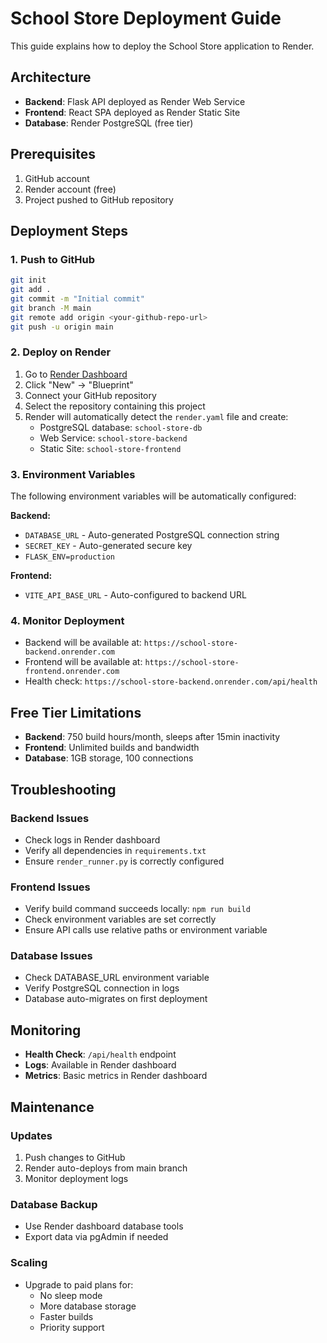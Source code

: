 # School Store Deployment Guide

This guide explains how to deploy the School Store application to Render.

## Architecture

- **Backend**: Flask API deployed as Render Web Service
- **Frontend**: React SPA deployed as Render Static Site  
- **Database**: Render PostgreSQL (free tier)

## Prerequisites

1. GitHub account
2. Render account (free)
3. Project pushed to GitHub repository

## Deployment Steps

### 1. Push to GitHub

```bash
git init
git add .
git commit -m "Initial commit"
git branch -M main
git remote add origin <your-github-repo-url>
git push -u origin main
```

### 2. Deploy on Render

1. Go to [Render Dashboard](https://dashboard.render.com)
2. Click "New" → "Blueprint"
3. Connect your GitHub repository
4. Select the repository containing this project
5. Render will automatically detect the `render.yaml` file and create:
   - PostgreSQL database: `school-store-db`
   - Web Service: `school-store-backend` 
   - Static Site: `school-store-frontend`

### 3. Environment Variables

The following environment variables will be automatically configured:

**Backend:**
- `DATABASE_URL` - Auto-generated PostgreSQL connection string
- `SECRET_KEY` - Auto-generated secure key
- `FLASK_ENV=production`

**Frontend:**
- `VITE_API_BASE_URL` - Auto-configured to backend URL

### 4. Monitor Deployment

- Backend will be available at: `https://school-store-backend.onrender.com`
- Frontend will be available at: `https://school-store-frontend.onrender.com`
- Health check: `https://school-store-backend.onrender.com/api/health`

## Free Tier Limitations

- **Backend**: 750 build hours/month, sleeps after 15min inactivity
- **Frontend**: Unlimited builds and bandwidth
- **Database**: 1GB storage, 100 connections

## Troubleshooting

### Backend Issues
- Check logs in Render dashboard
- Verify all dependencies in `requirements.txt`
- Ensure `render_runner.py` is correctly configured

### Frontend Issues  
- Verify build command succeeds locally: `npm run build`
- Check environment variables are set correctly
- Ensure API calls use relative paths or environment variable

### Database Issues
- Check DATABASE_URL environment variable
- Verify PostgreSQL connection in logs
- Database auto-migrates on first deployment

## Monitoring

- **Health Check**: `/api/health` endpoint
- **Logs**: Available in Render dashboard
- **Metrics**: Basic metrics in Render dashboard

## Maintenance

### Updates
1. Push changes to GitHub
2. Render auto-deploys from main branch
3. Monitor deployment logs

### Database Backup
- Use Render dashboard database tools
- Export data via pgAdmin if needed

### Scaling
- Upgrade to paid plans for:
  - No sleep mode
  - More database storage
  - Faster builds
  - Priority support